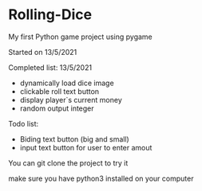 # Rolling-Dice
My first Python game project using pygame

Started on 13/5/2021

Completed list:
13/5/2021
* dynamically load dice image
* clickable roll text button
* display player`s current money
* random output integer 

Todo list:
- Biding text button (big and small)
- input text button for user to enter amout

You can git clone the project to try it 

make sure you have python3 installed on your computer
